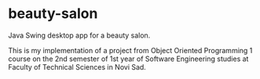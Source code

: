# beauty-salon
Java Swing desktop app for a beauty salon.

This is my implementation of a project from Object Oriented Programming 1 course on the 2nd semester of 1st year of Software Engineering studies at Faculty of Technical Sciences in Novi Sad.
